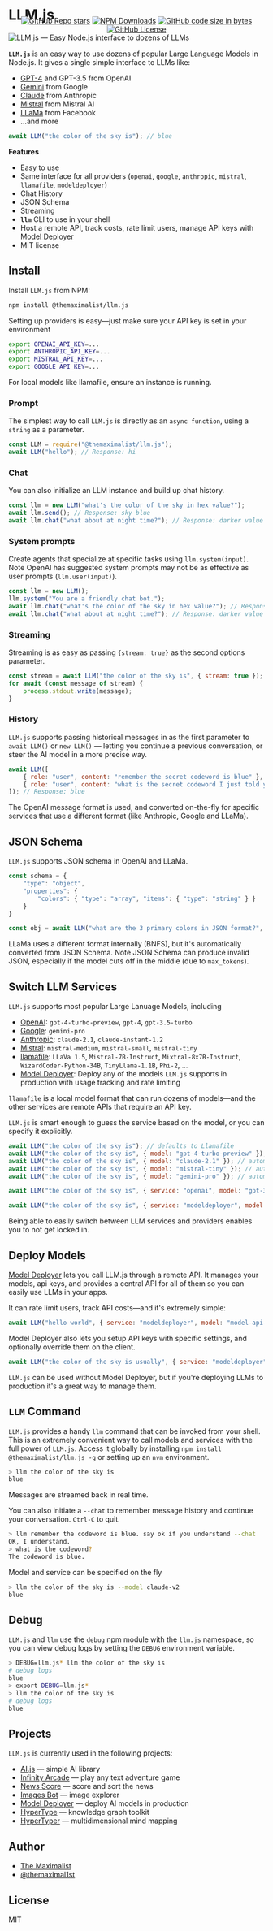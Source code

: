 # LLM.js

<img src="logo.png" alt="LLM.js — Easy Node.js interface to dozens of LLMs" class="logo" />

<div class="badges" style="text-align: center; margin-top: -50px;">
<a href="https://github.com/themaximal1st/llm.js"><img alt="GitHub Repo stars" src="https://img.shields.io/github/stars/themaximal1st/llm.js"></a>
<a href="https://www.npmjs.com/package/@themaximalist/llm.js"><img alt="NPM Downloads" src="https://img.shields.io/npm/dt/%40themaximalist%2Fllm.js"></a>
<a href="https://github.com/themaximal1st/llm.js"><img alt="GitHub code size in bytes" src="https://img.shields.io/github/languages/code-size/themaximal1st/llm.js"></a>
<a href="https://github.com/themaximal1st/llm.js"><img alt="GitHub License" src="https://img.shields.io/github/license/themaximal1st/llm.js"></a>
</div>
<br />

**`LLM.js`** is an easy way to use dozens of popular Large Language Models in Node.js. It gives a single simple interface to LLMs like:

* [GPT-4](https://platform.openai.com/docs/api-reference/chat) and GPT-3.5 from OpenAI
* [Gemini](https://deepmind.google/technologies/gemini/) from Google
* [Claude](https://docs.anthropic.com/claude/reference/getting-started-with-the-api) from Anthropic
* [Mistral](https://docs.mistral.ai/) from Mistral AI
* [LLaMa](https://github.com/Mozilla-Ocho/llamafile) from Facebook
* ...and more

```javascript
await LLM("the color of the sky is"); // blue
```

**Features**

- Easy to use
- Same interface for all providers (`openai`, `google`, `anthropic`, `mistral`, `llamafile`, `modeldeployer`)
- Chat History
- JSON Schema
- Streaming
- **`llm`** CLI to use in your shell
- Host a remote API, track costs, rate limit users, manage API keys with [Model Deployer](https://github.com/themaximal1st/ModelDeployer)
- MIT license



## Install

Install `LLM.js` from NPM:

```bash
npm install @themaximalist/llm.js
```

Setting up providers is easy—just make sure your API key is set in your environment

```bash
export OPENAI_API_KEY=...
export ANTHROPIC_API_KEY=...
export MISTRAL_API_KEY=...
export GOOGLE_API_KEY=...
```

For local models like llamafile, ensure an instance is running.

### Prompt

The simplest way to call `LLM.js` is directly as an `async function`, using a `string` as a parameter.

```javascript
const LLM = require("@themaximalist/llm.js");
await LLM("hello"); // Response: hi
```



### Chat

You can also initialize an LLM instance and build up chat history.

```javascript
const llm = new LLM("what's the color of the sky in hex value?");
await llm.send(); // Response: sky blue
await llm.chat("what about at night time?"); // Response: darker value (uses previous context to know we're asking for a color)
```



### System prompts

Create agents that specialize at specific tasks using `llm.system(input)`. Note OpenAI has suggested system prompts may not be as effective as user prompts (`llm.user(input)`).

```javascript
const llm = new LLM();
llm.system("You are a friendly chat bot.");
await llm.chat("what's the color of the sky in hex value?"); // Response: sky blue
await llm.chat("what about at night time?"); // Response: darker value (uses previous context to know we're asking for a color)
```



### Streaming

Streaming is as easy as passing `{stream: true}` as the second options parameter.

```javascript
const stream = await LLM("the color of the sky is", { stream: true });
for await (const message of stream) {
    process.stdout.write(message);
}
```



### History

`LLM.js` supports passing historical messages in as the first parameter to `await LLM()` or `new LLM()` — letting you continue a previous conversation, or steer the AI model in a more precise way.

```javascript
await LLM([
    { role: "user", content: "remember the secret codeword is blue" },
    { role: "user", content: "what is the secret codeword I just told you?" },
]); // Response: blue
```

The OpenAI message format is used, and converted on-the-fly for specific services that use a different format (like Anthropic, Google and LLaMa).



## JSON Schema

`LLM.js` supports JSON schema in OpenAI and LLaMa.

```javascript
const schema = {
    "type": "object",
    "properties": {
        "colors": { "type": "array", "items": { "type": "string" } }
    }
}

const obj = await LLM("what are the 3 primary colors in JSON format?", { schema, temperature: 0.1, service: "openai" });
```

LLaMa uses a different format internally (BNFS), but it's automatically converted from JSON Schema. Note JSON Schema can produce invalid JSON, especially if the model cuts off in the middle (due to `max_tokens`).



## Switch LLM Services

`LLM.js` supports most popular Large Lanuage Models, including

* [OpenAI](https://platform.openai.com/docs/models/): `gpt-4-turbo-preview`, `gpt-4`, `gpt-3.5-turbo`
* [Google](https://deepmind.google/technologies/gemini/): `gemini-pro`
* [Anthropic](https://docs.anthropic.com/claude/reference/selecting-a-model): `claude-2.1`, `claude-instant-1.2`
* [Mistral](https://docs.mistral.ai/platform/endpoints/): `mistral-medium`, `mistral-small`, `mistral-tiny`
* [llamafile](https://github.com/Mozilla-Ocho/llamafile): `LLaVa 1.5`, `Mistral-7B-Instruct`, `Mixtral-8x7B-Instruct`, `WizardCoder-Python-34B`, `TinyLlama-1.1B`, `Phi-2`, ...
* [Model Deployer](https://modeldeployer.themaximalist.com/): Deploy any of the models `LLM.js` supports in production with usage tracking and rate limiting

`llamafile` is a local model format that can run dozens of models—and the other services are remote APIs that require an API key.

`LLM.js` is smart enough to guess the service based on the model, or you can specify it explicitly.

```javascript
await LLM("the color of the sky is"); // defaults to Llamafile
await LLM("the color of the sky is", { model: "gpt-4-turbo-preview" }); // automatically knows to use OpenAI
await LLM("the color of the sky is", { model: "claude-2.1" }); // automatically knows to use Anthropic
await LLM("the color of the sky is", { model: "mistral-tiny" }); // automatically knows to use Mistral AI
await LLM("the color of the sky is", { model: "gemini-pro" }); // automatically knows to use Googl

await LLM("the color of the sky is", { service: "openai", model: "gpt-3.5-turbo" }); // set service explicitly

await LLM("the color of the sky is", { service: "modeldeployer", model: "api-key" }); // proxies through deployed service you control
```

Being able to easily switch between LLM services and providers enables you to not get locked in.



## Deploy Models

[Model Deployer](https://github.com/themaximal1st/ModelDeployer) lets you call LLM.js through a remote API. It manages your models, api keys, and provides a central API for all of them so you can easily use LLMs in your apps.

It can rate limit users, track API costs—and it's extremely simple:

```javascript
await LLM("hello world", { service: "modeldeployer", model: "model-api-key-goes-here" });
```

Model Deployer also lets you setup API keys with specific settings, and optionally override them on the client.

```javascript
await LLM("the color of the sky is usually", { service: "modeldeployer", model: "model-api-key-goes-here", endpoint: "https://example.com/api/v1/chat", max_tokens: 1, temperature: 0 });
```

`LLM.js` can be used without Model Deployer, but if you're deploying LLMs to production it's a great way to manage them.



## `LLM` Command

`LLM.js` provides a handy `llm` command that can be invoked from your shell. This is an extremely convenient way to call models and services with the full power of `LLM.js`. Access it globally by installing `npm install @themaximalist/llm.js -g` or setting up an `nvm` environment.

```bash
> llm the color of the sky is
blue
```

Messages are streamed back in real time.

You can also initiate a `--chat` to remember message history and continue your conversation. `Ctrl-C` to quit.

```bash
> llm remember the codeword is blue. say ok if you understand --chat
OK, I understand.
> what is the codeword?
The codeword is blue.
```

Model and service can be specified on the fly

```bash
> llm the color of the sky is --model claude-v2
blue
```



## Debug

`LLM.js` and `llm` use the `debug` npm module with the `llm.js` namespace, so you can view debug logs by setting the `DEBUG` environment variable.

```bash
> DEBUG=llm.js* llm the color of the sky is
# debug logs
blue
> export DEBUG=llm.js*
> llm the color of the sky is
# debug logs
blue
```



## Projects

`LLM.js` is currently used in the following projects:

-   [AI.js](https://aijs.themaximalist.com) — simple AI library
-   [Infinity Arcade](https://infinityarcade.com) — play any text adventure game
-   [News Score](https://newsscore.com) — score and sort the news
-   [Images Bot](https://imagesbot.com) — image explorer
-   [Model Deployer](https://modeldeployer.com) — deploy AI models in production
-   [HyperType](https://hypertypelang.com) — knowledge graph toolkit
-   [HyperTyper](https://hypertyper.com) — multidimensional mind mapping



## Author

-   [The Maximalist](https://themaximalist.com/)
-   [@themaximal1st](https://twitter.com/themaximal1st)



## License

MIT
